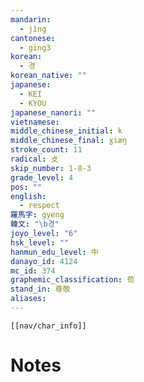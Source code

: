 ```yaml
---
mandarin:
  - jìng
cantonese:
  - ging3
korean:
  - 경
korean_native: ""
japanese:
  - KEI
  - KYOU
japanese_nanori: ""
vietnamese:
middle_chinese_initial: k
middle_chinese_final: ɣiæŋ
stroke_count: 11
radical: 攴
skip_number: 1-8-3
grade_level: 4
pos: ""
english:
  - respect
羅馬字: gyeng
韓文: "\b경"
joyo_level: "6"
hsk_level: ""
hanmun_edu_level: 中
danayo_id: 4124
mc_id: 374
graphemic_classification: 苟
stand_in: 尊敬
aliases:
---
```

```meta-bind-embed
[[nav/char_info]]
```

# Notes
